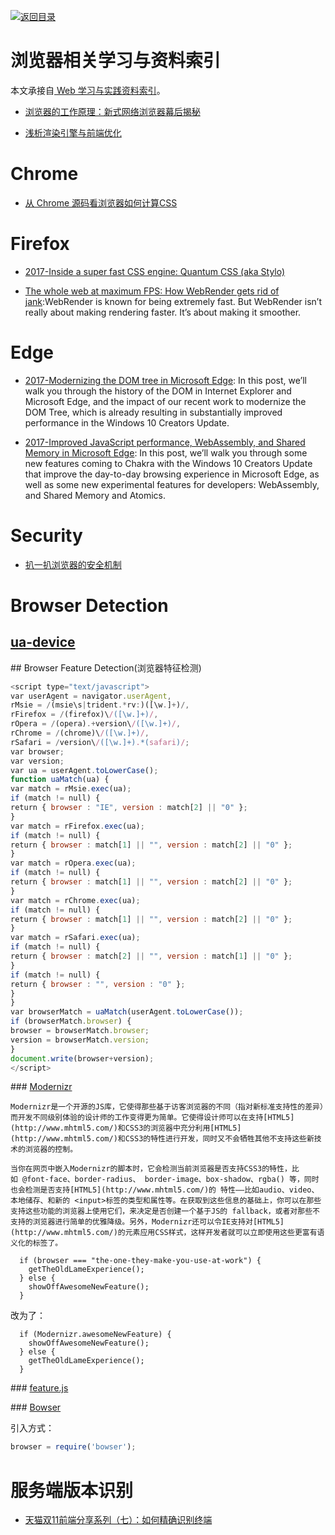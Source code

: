 [![返回目录](https://parg.co/UGo)](https://parg.co/b4z) 




# 浏览器相关学习与资料索引


本文承接自[ Web 学习与实践资料索引](https://parg.co/b4T)。




- [浏览器的工作原理：新式网络浏览器幕后揭秘](https://www.html5rocks.com/zh/tutorials/internals/howbrowserswork/?hmsr=toutiao.io&utm_medium=toutiao.io&utm_source=toutiao.io)

- [浅析渲染引擎与前端优化](http://jdc.jd.com/archives/2806?utm_source=tuicool&utm_medium=referral)


# Chrome


- [从 Chrome 源码看浏览器如何计算CSS](https://zhuanlan.zhihu.com/p/25380611)



# Firefox

- [2017-Inside a super fast CSS engine: Quantum CSS (aka Stylo)](https://parg.co/bTa)



- [The whole web at maximum FPS: How WebRender gets rid of jank](https://parg.co/UGM):WebRender is known for being extremely fast. But WebRender isn’t really about making rendering faster. It’s about making it smoother.


# Edge


- [2017-Modernizing the DOM tree in Microsoft Edge](https://blogs.windows.com/msedgedev/2017/04/19/modernizing-dom-tree-microsoft-edge/#gXbKkdM2Yl71P1jX.97): In this post, we’ll walk you through the history of the DOM in Internet Explorer and Microsoft Edge, and the impact of our recent work to modernize the DOM Tree, which is already resulting in substantially improved performance in the Windows 10 Creators Update.



- [2017-Improved JavaScript performance, WebAssembly, and Shared Memory in Microsoft Edge](https://blogs.windows.com/msedgedev/2017/04/20/improved-javascript-performance-webassembly-shared-memory/#aXYIbCB04QkDAmeQ.97): In this post, we’ll walk you through some new features coming to Chakra with the Windows 10 Creators Update that improve the day-to-day browsing experience in Microsoft Edge, as well as some new experimental features for developers: WebAssembly, and Shared Memory and Atomics.



# Security



- [扒一扒浏览器的安全机制](http://mp.weixin.qq.com/s?__biz=MjM5NjA0NjgyMA==&mid=2651061832&idx=2&sn=233869f7e47291aa9d7cde78f0d02599&scene=0#wechat_redirect)




# Browser Detection
## [ua-device](https://github.com/fex-team/ua-device)


## Browser Feature Detection(浏览器特征检测)

``` javascript
<script type="text/javascript">
var userAgent = navigator.userAgent, 
rMsie = /(msie\s|trident.*rv:)([\w.]+)/, 
rFirefox = /(firefox)\/([\w.]+)/, 
rOpera = /(opera).+version\/([\w.]+)/, 
rChrome = /(chrome)\/([\w.]+)/, 
rSafari = /version\/([\w.]+).*(safari)/;
var browser;
var version;
var ua = userAgent.toLowerCase();
function uaMatch(ua) {
var match = rMsie.exec(ua);
if (match != null) {
return { browser : "IE", version : match[2] || "0" };
}
var match = rFirefox.exec(ua);
if (match != null) {
return { browser : match[1] || "", version : match[2] || "0" };
}
var match = rOpera.exec(ua);
if (match != null) {
return { browser : match[1] || "", version : match[2] || "0" };
}
var match = rChrome.exec(ua);
if (match != null) {
return { browser : match[1] || "", version : match[2] || "0" };
}
var match = rSafari.exec(ua);
if (match != null) {
return { browser : match[2] || "", version : match[1] || "0" };
}
if (match != null) {
return { browser : "", version : "0" };
}
}
var browserMatch = uaMatch(userAgent.toLowerCase());
if (browserMatch.browser) {
browser = browserMatch.browser;
version = browserMatch.version;
}
document.write(browser+version);	
</script>
```

### [Modernizr](https://github.com/Modernizr/Modernizr)

	Modernizr是一个开源的JS库，它使得那些基于访客浏览器的不同（指对新标准支持性的差异）而开发不同级别体验的设计师的工作变得更为简单。它使得设计师可以在支持[HTML5](http://www.mhtml5.com/)和CSS3的浏览器中充分利用[HTML5](http://www.mhtml5.com/)和CSS3的特性进行开发，同时又不会牺牲其他不支持这些新技术的浏览器的控制。	

	当你在网页中嵌入Modernizr的脚本时，它会检测当前浏览器是否支持CSS3的特性，比如 @font-face、border-radius、 border-image、box-shadow、rgba() 等，同时也会检测是否支持[HTML5](http://www.mhtml5.com/)的 特性——比如audio、video、本地储存、和新的 <input>标签的类型和属性等。在获取到这些信息的基础上，你可以在那些支持这些功能的浏览器上使用它们，来决定是否创建一个基于JS的 fallback，或者对那些不支持的浏览器进行简单的优雅降级。另外，Modernizr还可以令IE支持对[HTML5](http://www.mhtml5.com/)的元素应用CSS样式，这样开发者就可以立即使用这些更富有语义化的标签了。	

``` 
  if (browser === "the-one-they-make-you-use-at-work") {
    getTheOldLameExperience();
  } else {
    showOffAwesomeNewFeature();
  }

```

改为了：

``` 
  if (Modernizr.awesomeNewFeature) {
    showOffAwesomeNewFeature();
  } else {
    getTheOldLameExperience();
  }

```



### [feature.js](https://github.com/viljamis/feature.js)

### [Bowser](https://github.com/ded/bowser)

引入方式：

``` javascript
browser = require('bowser');
```
# 服务端版本识别
> 
- [天猫双11前端分享系列（七）：如何精确识别终端](https://github.com/tmallfe/tmallfe.github.io/issues/32)




